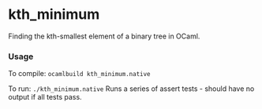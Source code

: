 # kth\_minimum
Finding the kth-smallest element of a binary tree in OCaml.

### Usage
To compile:
`ocamlbuild kth_minimum.native`

To run:
`./kth_minimum.native`
Runs a series of assert tests - should have no output if all tests pass.
